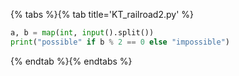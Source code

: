 {% tabs %}{% tab title='KT_railroad2.py' %}

```py
a, b = map(int, input().split())
print("possible" if b % 2 == 0 else "impossible")
```

{% endtab %}{% endtabs %}
